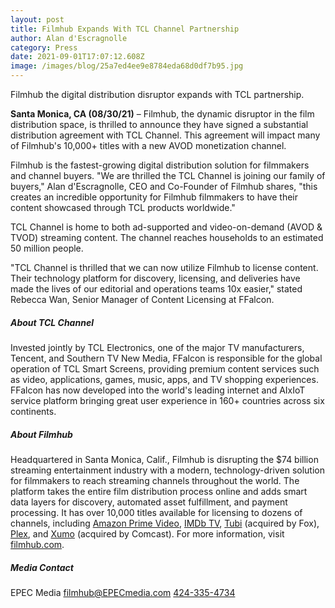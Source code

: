 ```yaml
---
layout: post
title: Filmhub Expands With TCL Channel Partnership
author: Alan d'Escragnolle
category: Press
date: 2021-09-01T17:07:12.608Z
image: /images/blog/25a7ed4ee9e8784eda68d0df7b95.jpg
---
```

Filmhub the digital distribution disruptor expands with TCL partnership.

**Santa Monica, CA (08/30/21)** – Filmhub, the dynamic disruptor in the film distribution space, is thrilled to announce they have signed a substantial distribution agreement with TCL Channel. This agreement will impact many of Filmhub's 10,000+ titles with a new AVOD monetization channel.

Filmhub is the fastest-growing digital distribution solution for filmmakers and channel buyers. "We are thrilled the TCL Channel is joining our family of buyers," Alan d'Escragnolle, CEO and Co-Founder of Filmhub shares, "this creates an incredible opportunity for Filmhub filmmakers to have their content showcased through TCL products worldwide."

TCL Channel is home to both ad-supported and video-on-demand (AVOD & TVOD) streaming content. The channel reaches households to an estimated 50 million people.

"TCL Channel is thrilled that we can now utilize Filmhub to license content. Their technology platform for discovery, licensing, and deliveries have made the lives of our editorial and operations teams 10x easier," stated Rebecca Wan, Senior Manager of Content Licensing at FFalcon.


##### About TCL Channel

Invested jointly by TCL Electronics, one of the major TV manufacturers, Tencent, and Southern TV New Media, FFalcon is responsible for the global operation of TCL Smart Screens, providing premium content services such as video, applications, games, music, apps, and TV shopping experiences. FFalcon has now developed into the world's leading internet and AIxIoT service platform bringing great user experience in 160+ countries across six continents.


##### About Filmhub

Headquartered in Santa Monica, Calif., Filmhub is disrupting the $74 billion streaming entertainment industry with a modern, technology-driven solution for filmmakers to reach streaming channels throughout the world. The platform takes the entire film distribution process online and adds smart data layers for discovery, automated asset fulfillment, and payment processing. It has over 10,000 titles available for licensing to dozens of channels, including [Amazon Prime Video](https://www.primevideo.com/), [IMDb TV](https://www.imdb.com/tv/), [Tubi](https://www.tubi.com/) (acquired by Fox), [Plex](https://www.plex.tv/), and [Xumo](https://www.xumo.tv/) (acquired by Comcast). For more information, visit [filmhub.com](https://filmhub.com).


##### Media Contact

EPEC Media
[filmhub@EPECmedia.com](mailto:filmhub@EPECmedia.com)
[424-335-4734](tel:424-335-4734)